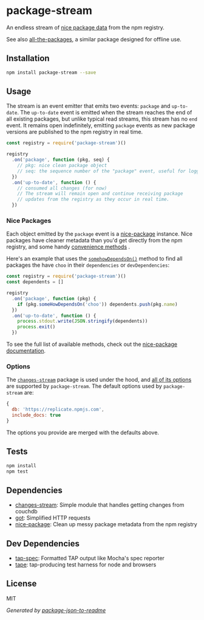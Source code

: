 # package-stream

An endless stream of [nice package data](https://github.com/zeke/nice-package)
from the npm registry.

See also [all-the-packages](https://github.com/zeke/all-the-packages), a similar
package designed for offline use.

## Installation

```sh
npm install package-stream --save
```

## Usage

The stream is an event emitter that emits two events: `package` and `up-to-date`.
The `up-to-date` event is emitted when the stream reaches the end of all
existing packages, but unlike typical read streams, this stream has no `end`
event. It remains open indefinitely, emitting `package` events as new package
versions are published to the npm registry in real time.


```js
const registry = require('package-stream')()

registry
  .on('package', function (pkg, seq) {
    // pkg: nice clean package object
    // seq: the sequence number of the "package" event, useful for logging/tracking
  })
  .on('up-to-date', function () {
    // consumed all changes (for now)
    // The stream will remain open and continue receiving package
    // updates from the registry as they occur in real time.
  })
```

### Nice Packages

Each object emitted by the `package` event is a 
[nice-package](http://ghub.io/nice-package) instance.
Nice packages have cleaner metadata than you'd get directly from the npm 
registry, and some handy 
[convenience methods](https://github.com/nice-registry/nice-package#convenience-methods)
.

Here's an example that uses the 
[`somehowDependsOn()`](https://github.com/nice-registry/nice-package#pkgsomehowdependsonpkgname) 
method to find all packages the have `choo` in their `dependencies` or 
`devDependencies`:

```js
const registry = require('package-stream')()
const dependents = []

registry
  .on('package', function (pkg) {
    if (pkg.someHowDependsOn('choo')) dependents.push(pkg.name)
  })
  .on('up-to-date', function () {
    process.stdout.write(JSON.stringify(dependents))
    process.exit()
  })
```

To see the full list of available methods, check out the
[nice-package documentation](https://github.com/zeke/nice-package/blob/master/README.md#convenience-methods).

### Options

The [`changes-stream`](http://ghub.io/changes-stream) package is used
under the hood, and
[all of its options](https://github.com/jcrugzz/changes-stream#options)
are supported by `package-stream`. The default options used by `package-stream`
are:

```js
{
  db: 'https://replicate.npmjs.com',
  include_docs: true
}
```

The options you provide are merged with the defaults above.

## Tests

```sh
npm install
npm test
```

## Dependencies

- [changes-stream](https://github.com/jcrugzz/changes-stream): Simple module that handles getting changes from couchdb
- [got](https://github.com/sindresorhus/got): Simplified HTTP requests
- [nice-package](https://github.com/zeke/nice-package): Clean up messy package metadata from the npm registry

## Dev Dependencies

- [tap-spec](https://github.com/scottcorgan/tap-spec): Formatted TAP output like Mocha's spec reporter
- [tape](https://github.com/substack/tape): tap-producing test harness for node and browsers
## License

MIT

_Generated by [package-json-to-readme](https://github.com/zeke/package-json-to-readme)_
